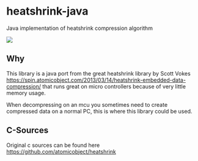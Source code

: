 # heatshrink-java
Java implementation of heatshrink compression algorithm

<img src="https://travis-ci.org/sker65/heatshrink-java.svg?branch=master" />

## Why
This library is a java port from the great heatshrink library by Scott Vokes
https://spin.atomicobject.com/2013/03/14/heatshrink-embedded-data-compression/
that runs great on micro controllers because of very little memory usage.

When decompressing on an mcu you sometimes need to create compressed data on
a normal PC, this is where this library could be used.

## C-Sources
Original c sources can be found here https://github.com/atomicobject/heatshrink


